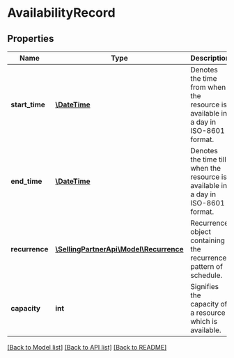 # AvailabilityRecord

## Properties
Name | Type | Description | Notes
------------ | ------------- | ------------- | -------------
**start_time** | [**\DateTime**](\DateTime.md) | Denotes the time from when the resource is available in a day in ISO-8601 format. | 
**end_time** | [**\DateTime**](\DateTime.md) | Denotes the time till when the resource is available in a day in ISO-8601 format. | 
**recurrence** | [**\SellingPartnerApi\Model\Recurrence**](Recurrence.md) | Recurrence object containing the recurrence pattern of schedule. | [optional] 
**capacity** | **int** | Signifies the capacity of a resource which is available. | [optional] 

[[Back to Model list]](../README.md#documentation-for-models) [[Back to API list]](../README.md#documentation-for-api-endpoints) [[Back to README]](../README.md)


